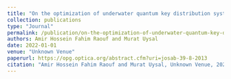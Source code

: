 ```yaml
---
title: "On the optimization of underwater quantum key distribution systems with time-gated SPADs"
collection: publications
type: "Journal"
permalink: /publication/on-the-optimization-of-underwater-quantum-key-distribution-systems-with-time-gated-spads
authors: Amir Hossein Fahim Raouf and Murat Uysal
date: 2022-01-01
venue: "Unknown Venue"
paperurl: https://opg.optica.org/abstract.cfm?uri=josab-39-8-2013
citation: "Amir Hossein Fahim Raouf and Murat Uysal, Unknown Venue, 2022"
---
```

